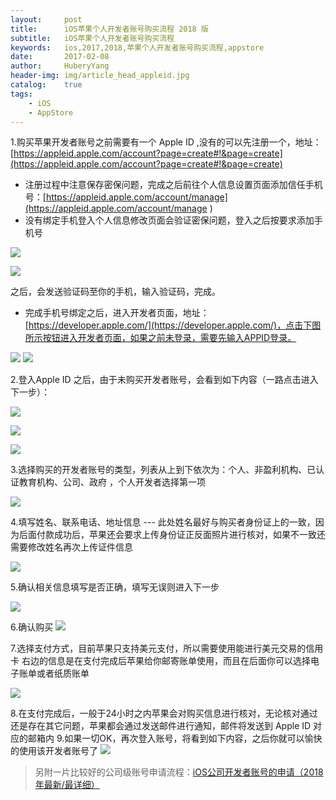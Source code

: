 ```yaml
--- 
layout:     post                      
title:      iOS苹果个人开发者账号购买流程 2018 版
subtitle:   iOS苹果个人开发者账号购买流程
keywords:   ios,2017,2018,苹果个人开发者账号购买流程,appstore
date:       2017-02-08               
author:     HuberyYang                
header-img: img/article_head_appleid.jpg
catalog:    true                     
tags:                             
    - iOS
    - AppStore
---
```


1.购买苹果开发者账号之前需要有一个 Apple ID ,没有的可以先注册一个，地址：[https://appleid.apple.com/account?page=create#!&page=create](https://appleid.apple.com/account?page=create#!&page=create) 

- 注册过程中注意保存密保问题，完成之后前往个人信息设置页面添加信任手机号：[https://appleid.apple.com/account/manage](https://appleid.apple.com/account/manage ) 
- 没有绑定手机登入个人信息修改页面会验证密保问题，登入之后按要求添加手机号

![](https://raw.githubusercontent.com/HuberyYang/graphic/imgs/20170208/31ec675182bd43d56044b2e1a8bd93ea.jpg)

![](https://raw.githubusercontent.com/HuberyYang/graphic/imgs/20170208/7fd3eb8d199786a6ddd8b61834e38870.jpg)

之后，会发送验证码至你的手机，输入验证码，完成。

- 完成手机号绑定之后，进入开发者页面，地址：[https://developer.apple.com/](https://developer.apple.com/)，点击下图所示按钮进入开发者页面，如果之前未登录，需要先输入APPID登录。

![](https://raw.githubusercontent.com/HuberyYang/graphic/imgs/20170208/c808c674b623f89d4cf5342a3a19f27c.png)
![](https://raw.githubusercontent.com/HuberyYang/graphic/imgs/20170208/a547684fa1a622baa159e2e0565dd620.png)

2.登入Apple ID 之后，由于未购买开发者账号，会看到如下内容（一路点击进入下一步）：

![](https://raw.githubusercontent.com/HuberyYang/graphic/imgs/20170208/f5e766fc02a5d1307c043e8d817b5c18.png)

![](https://raw.githubusercontent.com/HuberyYang/graphic/imgs/20170208/4e879999fd77f660c67b3fa68675f163.png)

![](https://raw.githubusercontent.com/HuberyYang/graphic/imgs/20170208/8ec296a08f6f83b035e50dbd95aeef61.png)

3.选择购买的开发者账号的类型，列表从上到下依次为：个人、非盈利机构、已认证教育机构、公司、政府  ，个人开发者选择第一项

![](https://raw.githubusercontent.com/HuberyYang/graphic/imgs/20170208/3ffe5c2c2dbd5ea70369c897970d3f2f.jpg)

4.填写姓名、联系电话、地址信息 --- 此处姓名最好与购买者身份证上的一致，因为后面付款成功后，苹果还会要求上传身份证正反面照片进行核对，如果不一致还需要修改姓名再次上传证件信息

![](https://raw.githubusercontent.com/HuberyYang/graphic/imgs/20170208/7e629a0b1f98bb3af36e0dc27f3ab02f.png)

5.确认相关信息填写是否正确，填写无误则进入下一步

![](https://raw.githubusercontent.com/HuberyYang/graphic/imgs/20170208/baf69df84b7488fddd3ddc6c7ed7fde8.png)

6.确认购买
![](https://raw.githubusercontent.com/HuberyYang/graphic/imgs/20170208/bc93a8945328ce6a3e78e2807144aa65.png)

7.选择支付方式，目前苹果只支持美元支付，所以需要使用能进行美元交易的信用卡
右边的信息是在支付完成后苹果给你邮寄账单使用，而且在后面你可以选择电子账单或者纸质账单

![](https://raw.githubusercontent.com/HuberyYang/graphic/imgs/20170208/4d054a7074d6c644d14e6c653ffd3dad.png)

8.在支付完成后，一般于24小时之内苹果会对购买信息进行核对，无论核对通过还是存在其它问题，苹果都会通过发送邮件进行通知，邮件将发送到 Apple ID 对应的邮箱内
9.如果一切OK，再次登入账号，将看到如下内容，之后你就可以愉快的使用该开发者账号了
![](https://raw.githubusercontent.com/HuberyYang/graphic/imgs/20170208/33141f5db9b04a531bdb5f656a54de5b.png)

> 另附一片比较好的公司级账号申请流程：[iOS公司开发者账号的申请（2018年最新/最详细）](https://www.jianshu.com/p/9717b4924e79?from=singlemessage)


